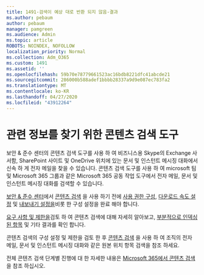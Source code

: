 ```yaml
---
title: 1491-검색이 예상 대로 반환 되지 않음-결과
ms.author: pebaum
author: pebaum
manager: pamgreen
ms.audience: Admin
ms.topic: article
ROBOTS: NOINDEX, NOFOLLOW
localization_priority: Normal
ms.collection: Adm_O365
ms.custom: 1491
ms.assetid: ''
ms.openlocfilehash: 59b70e78779661523ac16bdb8221dfc41abcde21
ms.sourcegitcommit: 286000b588adef1bbbb28337a9d9e087ec783fa2
ms.translationtype: MT
ms.contentlocale: ko-KR
ms.lasthandoff: 04/27/2020
ms.locfileid: "43912264"
---
```

# <a name="content-search-tool-to-find-relevant-info"></a>관련 정보를 찾기 위한 콘텐츠 검색 도구

보안 & 준수 센터의 콘텐츠 검색 도구를 사용 하 여 비즈니스용 Skype의 Exchange 사서함, SharePoint 사이트 및 OneDrive 위치에 있는 문서 및 인스턴트 메시징 대화에서 신속 하 게 전자 메일을 찾을 수 있습니다. 콘텐츠 검색 도구를 사용 하 여 microsoft 팀 및 Microsoft 365 그룹과 같은 Microsoft 365 공동 작업 도구에서 전자 메일, 문서 및 인스턴트 메시징 대화를 검색할 수 있습니다.


[보안 & 준수 센터](https://sip.protection.office.com/homepage)에서 [콘텐츠 검색](https://sip.protection.office.com/contentsearchbeta?ContentOnly=1) 을 사용 하기 전에 [사용 권한 구성](https://docs.microsoft.com/office365/securitycompliance/permissions-filtering-for-content-search), [다운로드 속도 설정](https://docs.microsoft.com/office365/securitycompliance/increase-download-speeds-when-exporting-ediscovery-results) 및 [내보내기 설정을](https://docs.microsoft.com/office365/securitycompliance/disable-reports-when-you-export-content-search-results)비롯 한 구성 설정을 완료 해야 합니다.

[요구 사항 및 제한을](https://docs.microsoft.com/office365/securitycompliance/limits-for-content-search)검토 하 여 콘텐츠 검색에 대해 자세히 알아보고, [부분적으로 인덱싱된 항목](https://docs.microsoft.com/office365/securitycompliance/investigating-partially-indexed-items-in-ediscovery) 및 기타 결과를 확인 합니다.

콘텐츠 검색의 구성 설정 및 제한을 검토 한 후 [콘텐츠 검색</a> 을 사용 하 여 조직의 전자 메일, 문서 및 인스턴트 메시징 대화와 같은 원본 위치 항목 검색](https://docs.microsoft.com/office365/securitycompliance/content-search)을 참조 하세요.

전체 콘텐츠 검색 단계별 진행에 대 한 자세한 내용은 [Microsoft 365에서 콘텐츠 검색](https://docs.microsoft.com/office365/securitycompliance/search-for-content) 을 참조 하십시오.

